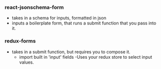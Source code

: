 ### react-jsonschema-form
- takes in a schema for inputs, formatted in json
- inputs a boilerplate form, that runs a submit function that you pass into it. 

### redux-forms
- takes in a submit function, but requires you to compose it. 
  - import built in 'input' fields
  -Uses your redux store to select input values.